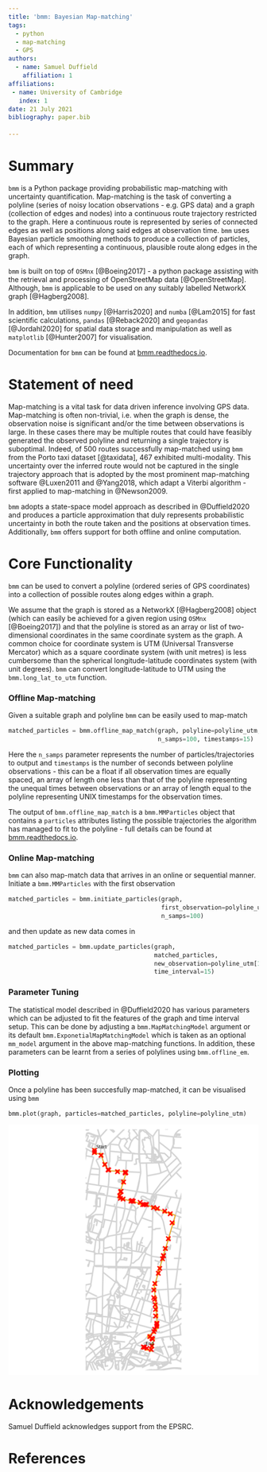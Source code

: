 ```yaml
---
title: 'bmm: Bayesian Map-matching'
tags:
  - python
  - map-matching
  - GPS
authors:
  - name: Samuel Duffield
    affiliation: 1
affiliations:
 - name: University of Cambridge
   index: 1
date: 21 July 2021
bibliography: paper.bib
   
---
```


# Summary

`bmm` is a Python package providing probabilistic map-matching with uncertainty quantification.
Map-matching is the task of converting a polyline (series of noisy location observations - e.g. GPS data)
and a graph (collection of edges and nodes) into a continuous route trajectory restricted to the graph. Here a
continuous route is represented by series of connected edges as well as positions along said edges at
observation time. `bmm` uses Bayesian particle smoothing methods to produce a collection of particles, each of which
representing a continuous, plausible route along edges in the graph.

`bmm` is built on top of `OSMnx` [@Boeing2017] - a python package assisting with the retrieval and processing
of OpenStreetMap data [@OpenStreetMap]. Although, `bmm` is applicable to be used on any suitably
labelled NetworkX graph [@Hagberg2008].

In addition, `bmm` utilises `numpy` [@Harris2020] and `numba` [@Lam2015] for fast scientific calculations,
`pandas` [@Reback2020] and `geopandas` [@Jordahl2020] for spatial data storage and manipulation
as well as `matplotlib` [@Hunter2007] for visualisation.

Documentation for `bmm` can be found at [bmm.readthedocs.io](https://bmm.readthedocs.io/en/latest/).


# Statement of need

Map-matching is a vital task for data driven inference involving GPS data.
Map-matching is often non-trivial, i.e. when the graph is dense, the observation noise is significant
and/or the time between observations is large. In these cases there may be multiple routes
that could have feasibly generated the observed polyline and returning a single trajectory is suboptimal.
Indeed, of 500 routes successfully map-matched using `bmm` from the Porto taxi dataset [@taxidata], 467 exhibited
multi-modality. This uncertainty over the inferred route would not be captured in the single trajectory
approach that is adopted by the most prominent map-matching software @Luxen2011 and @Yang2018, which adapt a Viterbi
algorithm - first applied to map-matching in @Newson2009.

`bmm` adopts a state-space model approach as described in @Duffield2020
and produces a particle approximation that duly represents probabilistic
uncertainty in both the route taken and the positions at observation times. Additionally, `bmm` offers
support for both offline and online computation.


# Core Functionality

`bmm` can be used to convert a polyline (ordered series of GPS coordinates) into a collection of possible routes
along edges within a graph.

We assume that the graph is stored as a NetworkX [@Hagberg2008] object (which can easily be
achieved for a given region using `OSMnx` [@Boeing2017]) and that the polyline is stored as an array or list of
two-dimensional coordinates in the same coordinate system as the graph. A common choice for coordinate system
is UTM (Universal Transverse Mercator) which as a square coordinate system (with unit metres) is less
cumbersome than the spherical longitude-latitude coordinates system (with unit degrees). `bmm` can convert
longitude-latitude to UTM using the `bmm.long_lat_to_utm` function.

### Offline Map-matching

Given a suitable graph and polyline `bmm` can be easily used to map-match
```python
matched_particles = bmm.offline_map_match(graph, polyline=polyline_utm,
                                          n_samps=100, timestamps=15)
```
Here the `n_samps` parameter represents the number of particles/trajectories to output and `timestamps` is the
number of seconds between polyline observations - this can be a float if all observation times are equally spaced,
an array of length one less than that of the polyline representing the unequal times between observations or an 
array of length equal to the polyline representing UNIX timestamps for the observation times.

The output of `bmm.offline_map_match` is a `bmm.MMParticles` object that contains a `particles` attributes listing
the possible trajectories the algorithm has managed to fit to the polyline - full details can be found at
[bmm.readthedocs.io](https://bmm.readthedocs.io/en/latest/).

### Online Map-matching

`bmm` can also map-match data that arrives in an online or sequential manner. Initiate a `bmm.MMParticles`
with the first observation
```python
matched_particles = bmm.initiate_particles(graph,
                                           first_observation=polyline_utm[0],
                                           n_samps=100)
```
and then update as new data comes in
```python
matched_particles = bmm.update_particles(graph,
                                         matched_particles,
                                         new_observation=polyline_utm[1],
                                         time_interval=15)
```

### Parameter Tuning

The statistical model described in @Duffield2020 has various parameters which can be adjusted to fit the features
of the graph and time interval setup. This can be done by adjusting a `bmm.MapMatchingModel` argument or its
default `bmm.ExponetialMapMatchingModel` which is taken as an optional `mm_model` argument in the above
map-matching functions. In addition, these parameters can be learnt from a series of polylines using `bmm.offline_em`. 


### Plotting

Once a polyline has been succesfully map-matched, it can be visualised using `bmm`
```python
bmm.plot(graph, particles=matched_particles, polyline=polyline_utm)
```
![](simulations/porto/test_route.png)



# Acknowledgements

Samuel Duffield acknowledges support from the EPSRC.


# References